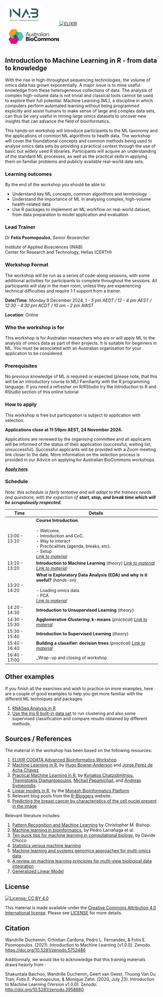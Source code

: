 
<div class="sponsor-logos">
  <a href="http://inab.certh.gr/" title="INAB/CERTH">
    <img style="margin-right:50px" alt="INAB/CERTH" src="static/images/INAB Logo.png" width="125"/>
  </a>
  <a href="https://www.elixir-europe.org/" title="ELIXIR">
    <img style="margin-right:50px" alt="ELIXIR" src="static/images/ELIXIR-logo.png" width="90"/>
  </a>  
  <a href="https://www.biocommons.org.au/" title="AustralianBiocommons">
    <img style="margin-right:50px" alt="AustralianBiocommons" src="static/images/Australian-Biocommons-Logo-Horizontal-RGB.png" width="190"/>
  </a>
  <!-- <a href="https://www.igc.gulbenkian.pt/" title="ELIXIR">
    <img style="margin-right:50px" alt="ELIXIR" src="static/images/IGC_Black.png" width="130"/>
  </a> -->
</div>  

<!-- [![DOI](https://zenodo.org/badge/417492568.svg)](https://zenodo.org/badge/latestdoi/417492568) -->

## Introduction to Machine Learning in R - from data to knowledge

With the rise in high-throughput sequencing technologies, the volume of omics data has grown exponentially. A major issue is to mine useful knowledge from these heterogeneous collections of data. The analysis of complex high-volume data is not trivial and classical tools cannot be used to explore their full potential. Machine Learning (ML), a discipline in which computers perform automated learning without being programmed explicitly and assist humans to make sense of large and complex data sets, can thus be very useful in mining large omics datasets to uncover new insights that can advance the field of bioinformatics.

This hands-on workshop will introduce participants to the ML taxonomy and the applications of common ML algorithms to health data. The workshop will cover the foundational concepts and common methods being used to analyse omics data sets by providing a practical context through the use of basic but widely used R libraries. Participants will acquire an understanding of the standard ML processes, as well as the practical skills in applying them on familiar problems and publicly available real-world data sets.

### Learning outcomes

By the end of the workshop you should be able to:

- Understand key ML concepts, common algorithms and terminology
- Understand the importance of ML in analysing complex, high-volume health-related data
- Use R packages to implement an ML workflow on real-world dataset, from data preparation to model application and evaluation

### Lead Trainer

Dr **Fotis Psomopoulos**, *Senior Researcher* 

Institute of Applied Biosciences (INAB)<br>
Center for Research and Technology, Hellas (CERTH)



### Workshop Format

The workshop will be run as a series of code-along sessions, with some additional activities for participants to complete throughout the sessions. All participants will stay in the main room, unless they are experiencing technical difficulties and require 1:1 support from a trainer. 

**Date/Time**: Monday 9 December 2024, 
*1 - 5 pm AEDT / 12 - 4 pm AEST / 12:30 - 4:30 pm ACDT / 10 am - 2 pm AWST*

**Location**: Online

### Who the workshop is for

This workshop is for Australian researchers who are or will apply ML to the analysis of omics data as part of their projects. It is suitable for beginners in ML. You must be associated with an Australian organisation for your application to be considered.

### Prerequisites

No previous knowledge of ML is required or expected (please note, that this will be an introductory course to ML)
Familiarity with the R programming language. If you need a refresher on R/RStudio try the Introduction to R and RStudio section of this online tutorial

### How to apply

This workshop is free but participation is subject to application with selection. 

**Applications close at 11:59pm AEST, 24 November 2024.**

Applications are reviewed by the organising committee and all applicants will be informed of the status of their application (successful, waiting list, unsuccessful). Successful applicants will be provided with a Zoom meeting link closer to the date. More information on the selection process is provided in our Advice on applying for Australian BioCommons workshops.

[**Apply here**](https://www.eventbrite.com.au/e/workshop-introduction-to-machine-learning-in-r-from-data-to-knowledge-tickets-1066494576989).

### Schedule

*Note: this schedule is fairly tentative and will adapt to the trainees needs and questions, with the expection of* _**start, stop, and break time which will be scrupulously respected.**_

|  Time  |  Details |
|--------|----------|
| 13:00 - 13:10 | **Course Introduction**. <br /> <br /> - Welcome. <br /> - Introduction and CoC. <br /> - Way to interact <br /> - Practicalities (agenda, breaks, etc). <br />- Setup <br /> [_Link to material_](episodes/setup.md) |
| 13:10 - 13:20 | **Introduction to Machine Learning** (_theory_) [_Link to material_](episodes/01-intro.md) [_Link to material_](episodes/02-bioinformatics-and-ml.md)|
| 13:20 - 14:20 | **What is Exploratory Data Analysis (EDA) and why is it useful?** (_hands-on_) <br /><br /> - Loading omics data <br /> - PCA <br /> [_Link to material_](episodes/03-eda.md) |
| 14:20 - 14:30 |  **Introduction to Unsupervised Learning** (_theory_) |
| 14:30 - 15:30 |  **Agglomerative Clustering: k-means** (_practical_) [_Link to material_](episodes/04-unsupervised-learning.md) |
| 15:30 - 15:40 |  **Introduction to Supervised Learning** (_theory_) |
| 15:40 - 16:40 |  **Building a classifier: decision trees** (_practical_) [_Link to material_](episodes/05-supervised-learning-classification.md) |
| 16:40 - 17:00 |  _Wrap-up and closing of workshop |


<!-- 
| 10:00 - 10:30 | **Introduction to Machine Learning** (_theory_) |
| 10:30 - 11:00 | 
| 11:00 - 11:30 | _Coffee Break_ |
| 11:30 - 12:30 | **Exploratory Data Analysis - continued** (_hands-on_) |
| 12:30 - 14:00 | _Lunch break_ |
| 14:00 - 14:30 | **Introduction to Unsupervised Learning** (_theory_) |
| 14:30 - 15:00 | **Agglomerative Clustering: k-means** (_practical_) [_Link to material_](episodes/04-unsupervised-learning.md) |
| 15:00 - 15:30 | _Coffee Break_ |
| 15:30 - 18:30 | **Agglomerative Clustering: k-means - continued** (_practical_) |
| 18:30         | _Closing of Day 1_ |

| Presenter |  Activity | Start | Duration (min) |
|---------  |---------- | ----- | -------------- |
|           | Slack Q&A |       | Whole Workshop |
| Melissa | **Workshop Day 1 welcome and housekeeping** <br /> - Introduction to workshop | 1:00 AEDT | 10 | -->

## Other examples

If you finish all the exercises and wish to practice on more examples, here are a couple of good examples to help you get more familiar with the different ML techniques and packages.
1. [RNASeq Analysis in R](https://combine-australia.github.io/RNAseq-R/06-rnaseq-day1.html)
2. [Use the Iris R built-in data set](https://github.com/fpsom/CODATA-RDA-Advanced-Bioinformatics-2019/blob/master/3.Day3.md) to run clustering and also some supervised classification and compare results obtained by different methods.

## Sources / References

The material in the workshop has been based on the following resources:

1. [ELIXIR CODATA Advanced Bioinformatics Workshop](https://codata-rda-advanced-bioinformatics-2019.readthedocs.io)
2. [Machine Learning in R](https://hugobowne.github.io/machine-learning-r/), by [Hugo Bowne-Anderson](https://twitter.com/hugobowne) and [Jorge Perez de Acha Chavez](https://twitter.com/jorge_pda)
3. [Practical Machine Learning in R](https://leanpub.com/practical-machine-learning-r), by [Kyriakos Chatzidimitriou](https://leanpub.com/u/kyrcha), [Themistoklis Diamantopoulos](https://leanpub.com/u/thdiaman), [Michail Papamichail](https://leanpub.com/u/mpapamic), and [Andreas Symeonidis](https://leanpub.com/u/symeonid).
4. [Linear models in R](https://monashbioinformaticsplatform.github.io/r-linear/topics/linear_models.html), by the [Monash Bioinformatics Platform](https://www.monash.edu/researchinfrastructure/bioinformatics)
5. Relevant blog posts from the [R-Bloggers](https://www.r-bloggers.com/) website.
6. [Predicting the breast cancer by characteristics of the cell nuclei present in the image](https://rstudio-pubs-static.s3.amazonaws.com/411600_3185f5d17d104cc5beb4587094b905e9.html#comparison-with-scientific-paper)

Relevant literature includes:

1. [Pattern Recognition and Machine Learning](http://users.isr.ist.utl.pt/~wurmd/Livros/school/Bishop%20-%20Pattern%20Recognition%20And%20Machine%20Learning%20-%20Springer%20%202006.pdf) by Christopher M. Bishop.
2. [Machine learning in bioinformatics](https://academic.oup.com/bib/article/7/1/86/264025), by Pedro Larrañaga et al.
3. [Ten quick tips for machine learning in computational biology](https://biodatamining.biomedcentral.com/articles/10.1186/s13040-017-0155-3), by Davide Chicco
3. [Statistics versus machine learning](https://www.nature.com/articles/nmeth.4642)
4. [Machine learning and systems genomics approaches for multi-omics data](https://biomarkerres.biomedcentral.com/articles/10.1186/s40364-017-0082-y)
5. [A review on machine learning principles for multi-view biological data integration](https://academic.oup.com/bib/article/19/2/325/2664338)
6. [Generalized Linear Model](https://www.sciencedirect.com/topics/mathematics/generalized-linear-model)

<!-- ## Additional information

**Coordination**: Pedro L. Fernandes, Training Coordinator of [ELIXIR-PT](https://biodata.pt/), [Instituto Gulbenkian de Ciência](https://igc.gulbenkian.pt/)

ELIXIR-PT abides by the [ELIXIR Code of Conduct](https://elixir-europe.org/events/code-of-conduct). Participants in this course are also required to abide by the same code. -->

## License

[![License: CC BY 4.0](https://licensebuttons.net/l/by/4.0/88x31.png)](https://creativecommons.org/licenses/by/4.0/)

This material is made available under the [Creative Commons Attribution 4.0 International license](https://creativecommons.org/licenses/by/4.0). Please see [LICENSE](LICENSE.md) for more details.

## Citation

Wandrille Duchemin, Crhistian Cardona, Pedro L. Fernandes, & Fotis E. Psomopoulos. (2021). Introduction to Machine Learning (v1.0.0). Zenodo. https://doi.org/10.5281/zenodo.5752486

Additionnaly, we would like to acknowledge that this training materials draws heavily from :

Shakuntala Baichoo, Wandrille Duchemin, Geert van Geest, Thuong Van Du Tran, Fotis E. Psomopoulos, & Monique Zahn. (2020, July 23). Introduction to Machine Learning (Version v1.0.0). Zenodo. http://doi.org/10.5281/zenodo.3958880
